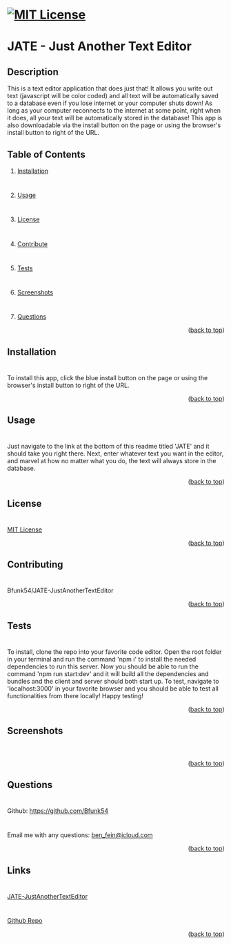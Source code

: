 # [![MIT License](https://img.shields.io/badge/License-MIT-yellow)](https://opensource.org/licenses/MIT)

# JATE - Just Another Text Editor

## Description
This is a text editor application that does just that! It allows you write out text (javascript will be color coded) and all text will be automatically saved to a database even if you lose internet or your computer shuts down! As long as your computer reconnects to the internet at some point, right when it does, all your text will be automatically stored in the database! This app is also downloadable via the install button on the page or using the browser's install button to right of the URL.

## Table of Contents
1. [Installation](#installation)
#
2. [Usage](#usage)
#
3. [License](#license)
#
4. [Contribute](#contributing)
#
5. [Tests](#tests)
#
6. [Screenshots](#screenshots)
#
7. [Questions](#questions)

<p align="right">(<a href="#mit-license">back to top</a>)</p>

## Installation
#
To install this app, click the blue install button on the page or using the browser's install button to right of the URL.
<p align="right">(<a href="#mit-license">back to top</a>)</p>

## Usage
#
Just navigate to the link at the bottom of this readme titled 'JATE' and it should take you right there. Next, enter whatever text you want in the editor, and marvel at how no matter what you do, the text will always store in the database.
<p align="right">(<a href="#mit-license">back to top</a>)</p>

## License
#
[MIT License](https://opensource.org/licenses/MIT)
<p align="right">(<a href="#mit-license">back to top</a>)</p>

## Contributing
#
Bfunk54/JATE-JustAnotherTextEditor
<p align="right">(<a href="#mit-license">back to top</a>)</p>

## Tests
#
To install, clone the repo into your favorite code editor. Open the root folder in your terminal and run the command 'npm i' to install the needed dependencies to run this server. Now you should be able to run the command 'npm run start:dev' and it will build all the dependencies and bundles and the client and server should both start up.
To test, navigate to 'localhost:3000' in your favorite browser and you should be able to test all functionalities from there locally! Happy testing!
<p align="right">(<a href="#mit-license">back to top</a>)</p>

## Screenshots
#
![]()
<p align="right">(<a href="mit-license">back to top</a>)</p>

## Questions
#
Github: https://github.com/Bfunk54
#
Email me with any questions: ben_fein@icloud.com
<p align="right">(<a href="#mit-license">back to top</a>)</p>

## Links
#
[JATE-JustAnotherTextEditor]()
#
[Github Repo]()
<p align="right">(<a href="#mit-license">back to top</a>)</p>
